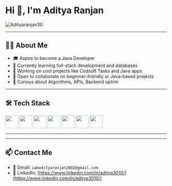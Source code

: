 <h1 align="left">Hi 👋, I'm Aditya Ranjan</h1>

<p align="left">
  <img src="https://komarev.com/ghpvc/?username=Adityaranjan30&label=Profile%20views&color=0e75b6&style=flat" alt="Adityaranjan30" />
</p>

---

## 👨‍💻 About Me

- 🎓 Aspire to become a Java Developer
- 🌱 Currently learning full-stack development and databases
- 🔧 Working on cool projects like Codsoft Tasks and Java apps
- 🤝 Open to collaborate on beginner-friendly or Java-based projects
- 🧠 Curious about Algorithms, APIs, Backend optimi

---

## 🛠 Tech Stack

<p>
  <img src="https://cdn.jsdelivr.net/gh/devicons/devicon/icons/java/java-original.svg" width="40" />
  <img src="https://cdn.jsdelivr.net/gh/devicons/devicon/icons/python/python-original.svg" width="40" />
  <img src="https://cdn.jsdelivr.net/gh/devicons/devicon/icons/mysql/mysql-original.svg" width="40" />
  <img src="https://cdn.jsdelivr.net/gh/devicons/devicon/icons/html5/html5-original.svg" width="40" />
  <img src="https://cdn.jsdelivr.net/gh/devicons/devicon/icons/css3/css3-original.svg" width="40" />
  <img src="https://cdn.jsdelivr.net/gh/devicons/devicon/icons/javascript/javascript-original.svg" width="40" />
  <img src="https://cdn.jsdelivr.net/gh/devicons/devicon/icons/github/github-original.svg" width="40" />
</p>

---


---

## 📫 Contact Me

- 📧 Gmail: `iamadityaranjan2002@gmail.com`
- 💼 LinkedIn: [https://www.linkedin.com/in/aditya3010/](https://www.linkedin.com/in/aditya3010/) <!-- Update with real link -->
